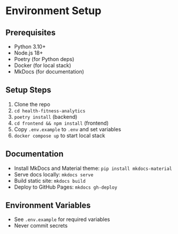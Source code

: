 # Environment Setup

## Prerequisites
- Python 3.10+
- Node.js 18+
- Poetry (for Python deps)
- Docker (for local stack)
- MkDocs (for documentation)

## Setup Steps
1. Clone the repo
2. `cd health-fitness-analytics`
3. `poetry install` (backend)
4. `cd frontend && npm install` (frontend)
5. Copy `.env.example` to `.env` and set variables
6. `docker compose up` to start local stack

## Documentation
- Install MkDocs and Material theme: `pip install mkdocs-material`
- Serve docs locally: `mkdocs serve`
- Build static site: `mkdocs build`
- Deploy to GitHub Pages: `mkdocs gh-deploy`

## Environment Variables
- See `.env.example` for required variables
- Never commit secrets 